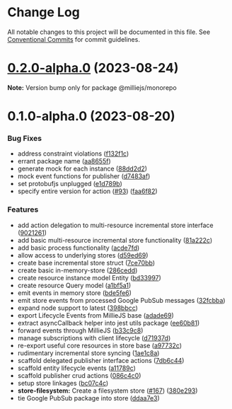 # Change Log

All notable changes to this project will be documented in this file.
See [Conventional Commits](https://conventionalcommits.org) for commit guidelines.

# [0.2.0-alpha.0](https://github.com/sbonami/milliejs/compare/v0.1.0-alpha.0...v0.2.0-alpha.0) (2023-08-24)

**Note:** Version bump only for package @milliejs/monorepo





# 0.1.0-alpha.0 (2023-08-20)


### Bug Fixes

* address constraint violations ([f132f1c](https://github.com/sbonami/milliejs/commit/f132f1ce1cdf52a0faba3529d88e587bda425b15))
* errant package name ([aa8655f](https://github.com/sbonami/milliejs/commit/aa8655f25db7a7aada6967758ffe17c2d0669592))
* generate mock for each instance ([88dd2d2](https://github.com/sbonami/milliejs/commit/88dd2d20dbb16fb495efc8bbdc412591248bd3bd))
* mock event functions for publisher ([d7483af](https://github.com/sbonami/milliejs/commit/d7483af27bfe43858e5125e13dc33b674130aa0a))
* set protobufjs unplugged ([e1d789b](https://github.com/sbonami/milliejs/commit/e1d789bfcff0a2af5ab1cca30d64b026686d466e))
* specify entire version for action ([#93](https://github.com/sbonami/milliejs/issues/93)) ([faa6f82](https://github.com/sbonami/milliejs/commit/faa6f82e218870d542556770c608344aae2403e2))


### Features

* add action delegation to multi-resource incremental store interface ([9021261](https://github.com/sbonami/milliejs/commit/9021261cdc518b1f15d9ed69f9460ecceb4d79db))
* add basic multi-resource incremental store functionality ([81a222c](https://github.com/sbonami/milliejs/commit/81a222c57633c1c23b09500ca9b15bf30c90c0bd))
* add basic process functionality ([acde7fd](https://github.com/sbonami/milliejs/commit/acde7fd03868d1ae9efdac8619f9bdd79a0e9fcc))
* allow access to underlying stores ([d59ed69](https://github.com/sbonami/milliejs/commit/d59ed690d89eab2074174cbc8f2665ffdc05b0ab))
* create base incremental store struct ([7ce70bb](https://github.com/sbonami/milliejs/commit/7ce70bb397523ca3c21fcc1a88bb0c79e6bace42))
* create basic in-memory-store ([286cedd](https://github.com/sbonami/milliejs/commit/286ceddac18314aa0923c65eeb92afec11cb85bf))
* create resource instance model Entity ([bd33997](https://github.com/sbonami/milliejs/commit/bd339971bb957d7729081d5dde74c3c47cb98c84))
* create resource Query model ([a1bf5a1](https://github.com/sbonami/milliejs/commit/a1bf5a1e0e858352db401538f53c527736813069))
* emit events in memory store ([bde5fe6](https://github.com/sbonami/milliejs/commit/bde5fe6bfb5f87f7ccdf9f251e357df7fe18037a))
* emit store events from processed Google PubSub messages ([32fcbba](https://github.com/sbonami/milliejs/commit/32fcbbab67f3ab678001499f4f6013efe1cd138c))
* expand node support to latest ([398bbcc](https://github.com/sbonami/milliejs/commit/398bbccae2ec2587302f3bdaabb813cd72d66a34))
* export Lifecycle Events from MillieJS base ([adade69](https://github.com/sbonami/milliejs/commit/adade691ec54b121cf572984d13a39d6e7971a86))
* extract asyncCallback helper into jest utils package ([ee60b81](https://github.com/sbonami/milliejs/commit/ee60b8150eb2feb6e99409ca54dc25b95f7bb149))
* forward events through MillieJS ([b33c9c8](https://github.com/sbonami/milliejs/commit/b33c9c86cedd8ad4c8063c9440a48d007063fb94))
* manage subscriptions with client lifecycle ([d71937d](https://github.com/sbonami/milliejs/commit/d71937d21eb9fdb941f13c743276a30762004218))
* re-export useful core resources in store base ([a97732c](https://github.com/sbonami/milliejs/commit/a97732ca6aad8c93617318263494c3cf51a33435))
* rudimentary incremental store syncing ([1ae1c8a](https://github.com/sbonami/milliejs/commit/1ae1c8a31e2a8c1b5393209e2f53a342d76f42e5))
* scaffold delegated publisher interface actions ([7db6c44](https://github.com/sbonami/milliejs/commit/7db6c44e1c23c80c9521e4a36e23fbeb7bb8e72b))
* scaffold entity lifecycle events ([a11789c](https://github.com/sbonami/milliejs/commit/a11789c28184f2bf8bde615d4628251cffda1809))
* scaffold publisher crud actions ([086c4c0](https://github.com/sbonami/milliejs/commit/086c4c0e130968ff50f8eea94b5c42d36340f028))
* setup store linkages ([bc07c4c](https://github.com/sbonami/milliejs/commit/bc07c4c8ee01d7d66448201b21da98791a21b9b8))
* **store-filesystem:** Create a filesystem store ([#167](https://github.com/sbonami/milliejs/issues/167)) ([380e293](https://github.com/sbonami/milliejs/commit/380e2937772e19f0c3867b3a671b954ee90589b4))
* tie Google PubSub package into store ([ddaa7e3](https://github.com/sbonami/milliejs/commit/ddaa7e34082da91313564112c2debcfb82b8baae))
